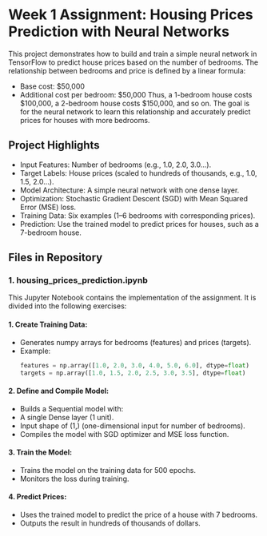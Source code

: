 # Week 1 Assignment: Housing Prices Prediction with Neural Networks
This project demonstrates how to build and train a simple neural network in TensorFlow to predict house prices based on the number of bedrooms. The relationship between bedrooms and price is defined by a linear formula:

- Base cost: $50,000
- Additional cost per bedroom: $50,000
Thus, a 1-bedroom house costs $100,000, a 2-bedroom house costs $150,000, and so on. The goal is for the neural network to learn this relationship and accurately predict prices for houses with more bedrooms.

## Project Highlights
- Input Features: Number of bedrooms (e.g., 1.0, 2.0, 3.0...).
- Target Labels: House prices (scaled to hundreds of thousands, e.g., 1.0, 1.5, 2.0...).
- Model Architecture: A simple neural network with one dense layer.
- Optimization: Stochastic Gradient Descent (SGD) with Mean Squared Error (MSE) loss.
- Training Data: Six examples (1–6 bedrooms with corresponding prices).
- Prediction: Use the trained model to predict prices for houses, such as a 7-bedroom house.
 
## Files in Repository
### 1. housing_prices_prediction.ipynb
This Jupyter Notebook contains the implementation of the assignment. It is divided into the following exercises:
 #### 1. Create Training Data:
  - Generates numpy arrays for bedrooms (features) and prices (targets).
  - Example:
    ```python
    features = np.array([1.0, 2.0, 3.0, 4.0, 5.0, 6.0], dtype=float)
    targets = np.array([1.0, 1.5, 2.0, 2.5, 3.0, 3.5], dtype=float)
    ```
 #### 2. Define and Compile Model:
  - Builds a Sequential model with:
   - A single Dense layer (1 unit).
   - Input shape of (1,) (one-dimensional input for number of bedrooms).
  - Compiles the model with SGD optimizer and MSE loss function.
 #### 3. Train the Model:
 - Trains the model on the training data for 500 epochs.
 - Monitors the loss during training.
 #### 4. Predict Prices:
 - Uses the trained model to predict the price of a house with 7 bedrooms.
 - Outputs the result in hundreds of thousands of dollars.
